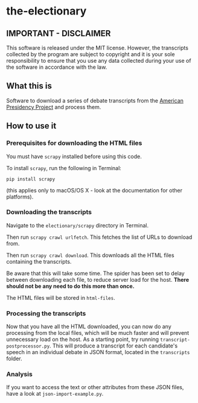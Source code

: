 # the-electionary

## IMPORTANT - DISCLAIMER

This software is released under the MIT license. However, the transcripts collected by the program are subject to copyright and it is your sole responsibility to ensure that you use any data collected during your use of the software in accordance with the law.

## What this is

Software to download a series of debate transcripts from the [American Presidency Project](http://presidency.ucsb.edu/debates.php) and process them.

## How to use it

### Prerequisites for downloading the HTML files

You must have `scrapy` installed before using this code.

To install `scrapy`, run the following in Terminal:

`pip install scrapy`

(this applies only to macOS/OS X - look at the documentation for other platforms).

### Downloading the transcripts

Navigate to the `electionary/scrapy` directory in Terminal.

Then run `scrapy crawl urlfetch`. This fetches the list of URLs to download from.

Then run `scrapy crawl download`. This downloads all the HTML files containing the transcripts.

Be aware that this will take some time. The spider has been set to delay between downloading each file, to reduce server load for the host.
**There should not be any need to do this more than once.**

The HTML files will be stored in `html-files`. 
 
### Processing the transcripts

Now that you have all the HTML downloaded, you can now do any processing from the local files, which will be much faster and will prevent unnecessary load on the host.
As a starting point, try running `transcript-postprocessor.py`.
This will produce a transcript for each candidate's speech in an individual debate in JSON format, located in the `transcripts` folder.

### Analysis

If you want to access the text or other attributes from these JSON files, have a look at `json-import-example.py`.
